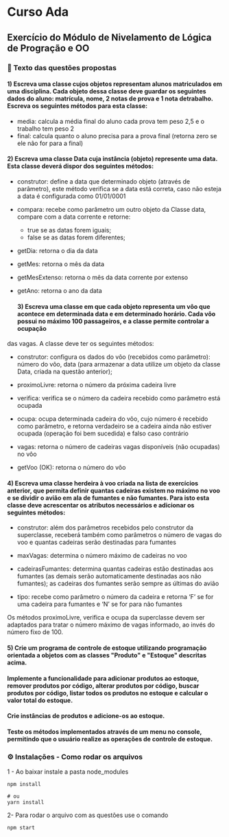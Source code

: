 # Curso Ada
## Exercício do Módulo de Nivelamento de Lógica de Progração e OO 

### 📖 Texto das questões propostas

#### 1) Escreva uma classe cujos objetos representam alunos matriculados em uma disciplina. Cada objeto dessa classe deve guardar os seguintes dados do aluno: matrícula, nome, 2 notas de prova e 1 nota detrabalho. Escreva os seguintes métodos para esta classe:
- media: calcula a média final do aluno cada prova tem peso 2,5 e o trabalho tem peso 2
- final: calcula quanto o aluno precisa para a prova final (retorna zero se ele não for para a final)

#### 2) Escreva uma classe Data cuja instância (objeto) represente uma data. Esta classe deverá dispor dos seguintes métodos:

- construtor: define a data que determinado objeto (através de parâmetro), este método verifica se a data está correta, caso não esteja a data é configurada como 01/01/0001

- compara: recebe como parâmetro um outro objeto da Classe data, compare com a data corrente e retorne:
    * true se as datas forem iguais;
    * false se as datas forem diferentes;

- getDia: retorna o dia da data
    
- getMes: retorna o mês da data

- getMesExtenso: retorna o mês da data corrente por extenso

- getAno: retorna o ano da data

  #### 3) Escreva uma classe em que cada objeto representa um vôo que acontece em determinada data e em determinado horário. Cada vôo possui no máximo 100 passageiros, e a classe permite controlar a ocupação
das vagas. A classe deve ter os seguintes métodos:

- construtor: configura os dados do vôo (recebidos como parâmetro): número do vôo, data (para armazenar 
      a data utilize um objeto da classe Data, criada na questão anterior);

- proximoLivre: retorna o número da próxima cadeira livre

- verifica: verifica se o número da cadeira recebido como parâmetro está ocupada

- ocupa: ocupa determinada cadeira do vôo, cujo número é recebido como parâmetro, e retorna verdadeiro se a cadeira ainda não estiver ocupada (operação foi bem sucedida) e falso
  caso contrário

- vagas: retorna o número de cadeiras vagas disponíveis (não ocupadas) no vôo

- getVoo (OK): retorna o número do vôo

#### 4) Escreva uma classe herdeira à voo criada na lista de exercícios anterior, que permita definir quantas cadeiras existem no máximo no voo e se dividir o avião em ala de fumantes e não fumantes. Para isto esta classe deve acrescentar os atributos necessários e adicionar os seguintes métodos:

- construtor: além dos parâmetros recebidos pelo construtor da superclasse, receberá também
    como parâmetros o número de vagas do voo e quantas cadeiras serão destinadas para
    fumantes

- maxVagas: determina o número máximo de cadeiras no voo

- cadeirasFumantes: determina quantas cadeiras estão destinadas aos fumantes (as demais serão
      automaticamente destinadas aos não fumantes); as cadeiras dos fumantes serão
      sempre as últimas do avião

- tipo: recebe como parâmetro o número da cadeira e retorna ‘F’ se for uma cadeira para
      fumantes e ‘N’ se for para não fumantes
    
Os métodos proximoLivre, verifica e ocupa da superclasse devem ser adaptados para tratar o número máximo de vagas informado, ao invés do número fixo de 100.

#### 5) Crie um programa de controle de estoque utilizando programação orientada a objetos com as classes "Produto" e "Estoque" descritas acima. 
#### Implemente a funcionalidade para adicionar produtos ao estoque, remover produtos por código, alterar produtos por código, buscar produtos por código, listar todos os produtos no estoque e calcular o valor total do estoque. 
#### Crie instâncias de produtos e adicione-os ao estoque. 
#### Teste os métodos implementados através de um menu no console, permitindo que o usuário realize as operações de controle de estoque.

### ⚙ Instalações - Como rodar os arquivos

1 - Ao baixar instale a pasta node_modules

```
npm install

# ou
yarn install
```

2- Para rodar o arquivo com as questões use o comando 

```
npm start
```
